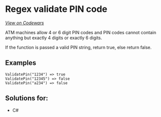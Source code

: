 # Regex validate PIN code
[*View on Codewars*](https://www.codewars.com/kata/regex-validate-pin-code/)

ATM machines allow 4 or 6 digit PIN codes and PIN codes cannot contain anything but exactly 4 digits or exactly 6 digits.

If the function is passed a valid PIN string, return true, else return false.


## Examples

```
ValidatePin("1234") => true
ValidatePin("12345") => false
ValidatePin("a234") => false
```

## Solutions for:

- C#
